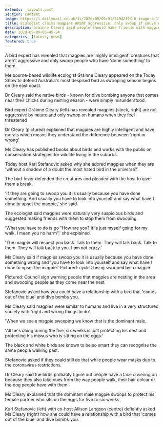 ```yaml
---
extends: _layouts.post
section: content
image: https://i.dailymail.co.uk/1s/2020/09/09/01/32942398-0-image-a-17_1599611155221.jpg 
title: Ecologist claims magpies ARENT aggressive, only swoop if youve done something and have morals 
description: Grainne Cleary said people should make friends with magpies and explained the birds only dive bomb to protect their young chicks for five to six weeks during nesting season 
date: 2020-09-09-05-45-54 
categories: [latest, news] 
featured: true 
--- 
```

A bird expert has revealed that magpies are 'highly intelligent' creatures that aren't aggressive and only swoop people who have 'done something' to them.

Melbourne-based wildlife ecologist Gráinne Cleary appeared on the Today Show to defend Australia's most despised bird as swooping season begins on the east coast.

Dr Cleary said the native birds - known for dive bombing anyone that comes near their chicks during nesting season - were simply misunderstood.  

 

Bird expert Gráinne Cleary (left) has revealed magpies (stock, right) are not aggressive by nature and only swoop on humans when they feel threatened 

Dr Cleary (pictured) explained that magpies are highly intelligent and have morals which means they understand the difference between 'right or wrong'

Ms Cleary has published books about birds and works with the public on conservation strategies for wildlife living in the suburbs.  

Today host Karl Stefanovic asked why she adored magpies when they are 'without a shadow of a doubt the most hated bird in the universe?' 

The bird-lover defended the creatures and pleaded with the host to give them a break.

'If they are going to swoop you it is usually because you have done something. And usually you have to look into yourself and say what have I done to upset the magpie,' she said.   

The ecologist said magpies were naturally very suspicious birds and suggested making friends with them to stop them from swooping.

'What you have to do is go "How are you? It is just myself going for my walk. I mean you no harm",' she explained.

'The magpie will respect you back. Talk to them. They will talk back. Talk to them. They will talk back to you. I am not crazy.'

Ms Cleary said if magpies swoop you it is usually because you have done something wrong and 'you have to look into yourself and say what have I done to upset the magpie.' Pictured: cyclist being swooped by a magpie

Pictured: Council sign warning people that magpies are nesting in the area and swooping people as they come near the nest

Stefanovic asked how you could have a relationship with a bird that 'comes out of the blue' and dive bombs you. 

Ms Cleary said magpies were similar to humans and live in a very structured society with 'right and wrong things to do'.

'When we see a magpie sweeping we know that is the dominant male.

'All he's doing during the five, six weeks is just protecting his nest and protecting his missus who is sitting on the eggs.' 

The black and white birds are known to be so smart they can recognise the same people walking past.

Stefanovic asked if they could still do that while people wear masks due to the coronavirus restrictions. 

Dr Cleary said the birds probably figure out people have a face covering on because they also take cues from the way people walk, their hair colour or the dog people have with them.

Ms Cleary explained that the dominant male magpie swoops to protect his female partner who sits on the eggs for five to six weeks

Karl Stefanovic (left) with co-host Allison Langson (centre) defiantly asked Ms Cleary (right) how she could have a relationship with a bird that 'comes out of the blue' and dive bombs you.

